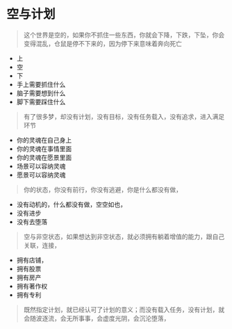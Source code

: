 # 空与计划



> 这个世界是空的，如果你不抓住一些东西，你就会下降，下跌，下坠，你会变得混乱，仓鼠是停不下来的，因为停下来意味着奔向死亡

* 上
* 空
* 下
* 手上需要抓住什么
* 脑子需要想到什么
* 脚下需要踩住什么

> 有了很多梦，却没有计划，没有目标，没有任务载入，没有追求，进入满足环节

* 你的灵魂在自己身上
* 你的灵魂在事情里面
* 你的灵魂在愿景里面
* 场景可以容纳灵魂
* 愿景可以容纳灵魂

> 你的状态，你没有前行，你没有逃避，你是什么都没有做，

* 没有动机的，什么都没有做，空空如也，
* 没有进步
* 没有去堕落

> 空与非空状态，如果想达到非空状态，就必须拥有躺着增值的能力，跟自己关联，连接，

* 拥有店铺，
* 拥有股票
* 拥有房产
* 拥有著作权
* 拥有专利

> 既然指定计划，就已经认可了计划的意义；而没有载入任务，没有计划，就会随波逐流，会无所事事，会虚度光阴，会沉沦堕落，

